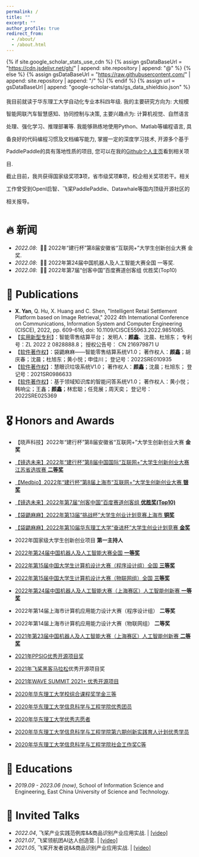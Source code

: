 ```yaml
---
permalink: /
title: ""
excerpt: ""
author_profile: true
redirect_from: 
  - /about/
  - /about.html
---
```


{% if site.google_scholar_stats_use_cdn %}
{% assign gsDataBaseUrl = "https://cdn.jsdelivr.net/gh/" | append: site.repository | append: "@" %}
{% else %}
{% assign gsDataBaseUrl = "https://raw.githubusercontent.com/" | append: site.repository | append: "/" %}
{% endif %}
{% assign url = gsDataBaseUrl | append: "google-scholar-stats/gs_data_shieldsio.json" %}

<span class='anchor' id='about-me'></span>

<p style="line-height:2.4;">
我目前就读于华东理工大学自动化专业本科四年级. 我的主要研究方向为: 大规模智能网联汽车智慧感知、协同控制与决策, 主要兴趣点为: 计算机视觉、自然语言处理、强化学习、推理部署等. 我能够熟练地使用Python、Matlab等编程语言, 具备良好的代码编程习惯及文档编写能力, 掌握一定的深度学习技术, 开源多个基于PaddlePaddle的具有落地性质的项目, 您可以在我的<a href='https://github.com/thomas-yanxin'>Github个人主页</a>看到相关项目. 

<br />
截止目前，我共获得国家级奖项<strong>3</strong>项，省市级奖项<strong>8</strong>项，校企相关奖项若干。相关工作曾受到OpenI启智、飞桨PaddlePaddle、Datawhale等国内顶级开源社区的相关报导。
</p>

# 🔥 新闻
- *2022.08*: &nbsp;🎉🎉 2022年“建行杯”第8届安徽省“互联网+”大学生创新创业大赛 金奖. 
- *2022.08*: &nbsp;🎉🎉 2022年第24届中国机器人及人工智能大赛全国 一等奖. 
- *2022.08*: &nbsp;🎉🎉 2022年第7届“创客中国”百度赛道创客组 优胜奖(Top10)

# 📝 Publications 

<!-- <div class='paper-box'><div class='paper-box-image'><div><div class="badge">CVPR 2016</div><img src='images/500x300.png' alt="sym" width="100%"></div></div>
<div class='paper-box-text' markdown="1"> -->

- **X. Yan**, Q. Hu, X. Huang and C. Shen, "Intelligent Retail Settlement Platform based on Image Retrieval," 2022 4th International Conference on Communications, Information System and Computer Engineering (CISCE), 2022, pp. 609-616, doi: 10.1109/CISCE55963.2022.9851085.
- 【[实用新型专利]()】：智能零售结算平台； 发明人：**颜鑫**、沈晨、杜旭东； 专利号：ZL 2022 2 0828888.8； 授权公告号： CN 216979871 U
- 【[软件著作权]()】：袋鼯麻麻——智能零售结算系统V1.0； 著作权人：**颜鑫**；胡庆春；沈晨；杜旭东；黄小悦；申佳川； 登记号：2022SRE010935
- 【[软件著作权]()】：慧眼识垃圾系统V1.0； 著作权人：**颜鑫**；沈晨；杜旭东； 登记号：2021SR0986633
- 【[软件著作权]()】：基于领域知识库的智能问答系统V1.0； 著作权人：黄小悦；韩响尘；王鑫；**颜鑫**；林宏聪；任竞展；周天奕； 登记号：2022SRE025369



# 🎖 Honors and Awards
<ul>
  <li>【晓声科技】2022年“建行杯”第8届安徽省“互联网+”大学生创新创业大赛 <strong>金奖</strong></li>
</ul>

<ul>
  <li><a href='./个人经历相关材料/第八届江苏省“互联网+”大学生创新创业大赛_路演项目评审结果发布版本%20.pdf'>【镜选未来】2022年“建行杯”第8届中国国际“互联网+”大学生创新创业大赛江苏省选拔赛 <strong>二等奖</strong></a></li>
</ul>

<ul>
  <li><a href='./个人经历相关材料/第八届上海市“互联网+”大学生创新创业大赛_主赛道.pdf'>【Medbio】2022年“建行杯”第8届上海市“互联网+”大学生创新创业大赛 <strong>银奖</strong></a></li>
</ul>
<ul>
  <li><a href='https://mp.weixin.qq.com/s/kAp6jfZpvG2eolcWSANHSQ'>【镜选未来】2022年第7届“创客中国”百度赛道创客组 <strong>优胜奖(Top10)</strong> </strong></a></li>
</ul>

<ul>
  <li><a href='./个人经历相关材料/2022年挑战杯市级复赛结果-华东理工大学.pdf'>【袋鼯麻麻】2022年第13届“挑战杯”大学生创业计划竞赛上海市 <strong>铜奖</strong></a></li>
</ul>

<ul>
  <li><a href="https://mp.weixin.qq.com/s/WgE9zxD4Nv4H-f_2sXr5pw">【袋鼯麻麻】2022年第10届华东理工大学“奋进杯”大学生创业计划竞赛 <strong>金奖</strong></a></li>
</ul>

<ul>
  <li>2022年国家级大学生创新创业项目 <strong>第一主持人</strong></li>
</ul>

<ul>
  <li><a href='./个人经历相关材料/2022年第24届中国机器人及人工智能大赛全国一等奖.pdf'>2022年第24届中国机器人及人工智能大赛全国 <strong>一等奖</strong></a></li>
</ul>

<ul>
  <li><a href='./个人经历相关材料/2022年（第15届）中国大学生计算机设计大赛三等奖.pdf'>2022年第15届中国大学生计算机设计大赛（程序设计组）全国 <strong>三等奖</strong></a></li>
</ul>

<ul>
  <li><a href='./个人经历相关材料/2022年第15届中国大学生计算机设计大赛（物联网组）全国三等奖.jpg'>2022年第15届中国大学生计算机设计大赛（物联网组）全国 <strong>三等奖</strong></a></li>
</ul>

<ul>
  <li><a href='./个人经历相关材料/盖章公示-上海赛区拟获奖名单公示的通知.pdf'>2022年第24届中国机器人及人工智能大赛（上海赛区）人工智能创新赛 <strong>一等奖</strong></a></li>
</ul>

<ul>
  <li>2022年第14届上海市计算机应用能力设计大赛（程序设计组） <strong>二等奖</strong></li>
</ul>

<ul>
  <li>2022年第14届上海市计算机应用能力设计大赛（物联网组） <strong>二等奖</strong></li>
</ul>

<ul>
  <li><a href='./个人经历相关材料/第二十三届中国机器人及人工智能大赛（上海赛区）省级二等奖.jpg'>2021年第23届中国机器人及人工智能大赛（上海赛区）人工智能创新赛 <strong>二等奖</strong></a></li>
</ul>

<ul>
  <li><a href="./个人相册/PPSIG奖杯.jpg">2021年PPSIG优秀开源项目奖</a></li>
</ul>

<ul>
  <li><a href="./个人相册/飞桨黑客松.jpg">2021年飞桨黑客马拉松</a>优秀开源项目奖</li>
</ul>

<ul>
  <li><a href="https://github.com/Awesome-DeepLearning/WAVESUMMIT2021_Rank">2021年WAVE SUMMIT 2021+ 优秀开源项目</a></li>
</ul>


<ul>
  <li><a href='./个人经历相关材料/优秀奖学金.jpg'>2020年华东理工大学校综合课程奖学金三等</a></li>
</ul>

<ul>
  <li><a href='./个人经历相关材料/优秀团员.jpg'>2020年华东理工大学信息科学与工程学院优秀团员</a></li>
</ul>

<ul>
  <li><a href='./个人经历相关材料/抗疫优秀志愿者.jpg'>2020年华东理工大学优秀志愿者</a></li>
</ul>

<ul>
  <li><a href='./个人经历相关材料/创新育人.jpg'>2020年华东理工大学信息科学与工程学院第六期创新实践育人计划优秀学员</a></li>
</ul>

<ul>
  <li><a href='./个人经历相关材料/社会工作奖.jpg'>2020年华东理工大学信息科学与工程学院社会工作奖C等</a></li>
</ul> 

# 📖 Educations
- *2019.09 - 2023.06 (now)*, School of Information Science and Engineering, East China University of Science and Technology. 


# 💬 Invited Talks
- *2022.04*, 飞桨产业实践范例库&&商品识别产业应用实战.  \| [\[video\]](https://www.bilibili.com/video/BV1Fu411y7co?spm_id_from=333.999.0.0)
- *2021.07*, 飞桨领航团AI达人创造营.  \| [\[video\]](https://www.bilibili.com/video/BV1qq4y1X7uZ?spm_id_from=333.999.0.0&vd_source=02aea3a5719f15c2ff7a32ade6916170)
- *2021.05*, 飞桨开发者说&&商品识别产业应用实战.  \| [\[video\]](https://www.bilibili.com/video/BV13p4y1t76K?spm_id_from=333.999.0.0)



<!-- # 💻 Internships
- *2019.05 - 2020.02*, [Lorem](https://github.com/), China. -->